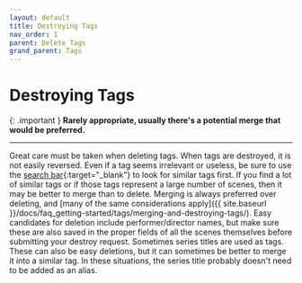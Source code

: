 ```yaml
---
layout: default
title: Destroying Tags
nav_order: 1
parent: Delete Tags
grand_parent: Tags
---
```


# Destroying Tags

{: .important }
**Rarely appropriate, usually there's a potential merge that would be preferred.**

---

Great care must be taken when deleting tags. When tags are destroyed, it is not easily reversed. Even if a tag seems irrelevant or useless, be sure to use the [search bar](https://stashdb.org/tags){:target="_blank"} to look for similar tags first. If you find a lot of similar tags or if those tags represent a large number of scenes, then it may be better to merge than to delete. Merging is always preferred over deleting, and [many of the same considerations apply]({{ site.baseurl }}/docs/faq_getting-started/tags/merging-and-destroying-tags/). Easy candidates for deletion include performer/director names, but make sure these are also saved in the proper fields of all the scenes themselves before submitting your destroy request. Sometimes series titles are used as tags. These can also be easy deletions, but it can sometimes be better to merge it into a similar tag. In these situations, the series title probably doesn't need to be added as an alias.
